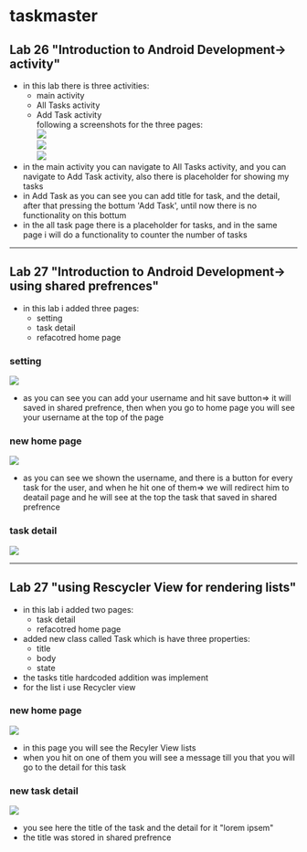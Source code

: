 # taskmaster
## Lab 26 "Introduction to Android Development-> activity"
- in this lab there is three activities:
   - main activity
   - All Tasks activity
   - Add Task activity   
following a screenshots for the three pages:   
![](screenshots/26a.png)   
![](screenshots/26b.png)   
![](screenshots/26c.png)   
- in the main activity you can navigate to All Tasks activity, and you can navigate to Add Task activity, also there is placeholder for showing my tasks
- in Add Task as you can see you can add title for task, and the detail, after that pressing the bottum 'Add Task', until now there is no functionality on this bottum
- in the all task page there is a placeholder for tasks, and in the same page i will do a functionality to counter the number of tasks   
***
## Lab 27 "Introduction to Android Development-> using shared prefrences"
- in this lab i added three pages:
   - setting
   - task detail
   - refacotred home page
### setting
![](screenshots/27Settin.jpeg)   
- as you can see you can add your username and hit save button=> it will saved in shared prefrence, then when you go to home page you will see your username at the top of the page
### new home page
![](screenshots/27TaskMaster.jpeg)   
- as you can see we shown the username, and there is a button for every task for the user, and when he hit one of them=> we will redirect him to deatail page and he will see at the top the task that saved in shared prefrence   
### task detail   
![](screenshots/27TaskDetail.jpeg)   
***
## Lab 27 "using Rescycler View for rendering lists"
- in this lab i added two pages:
   - task detail
   - refacotred home page
- added new class called Task which is have three properties:
   - title
   - body
   - state
- the tasks title hardcoded addition was implement
- for the list i use Recycler view
### new home page
![](screenshots/28homePage.png)   
- in this page you will see the Recyler View lists
- when you hit on one of them you will see a message till you that you will go to the detail for this task
### new task detail   
![](screenshots/28taskDetail.png)   
- you see here the title of the task and the detail for it "lorem ipsem"
- the title was stored in shared prefrence